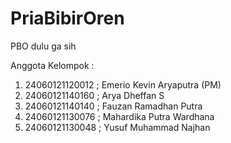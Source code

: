 # PriaBibirOren
PBO dulu ga sih 

Anggota Kelompok :
1. 24060121120012 ; Emerio Kevin Aryaputra (PM)
2. 24060121140160 ; Arya Dheffan S
3. 24060121140140 ; Fauzan Ramadhan Putra
4. 24060121130076 ; Mahardika Putra Wardhana
5. 24060121130048 ; Yusuf Muhammad Najhan
